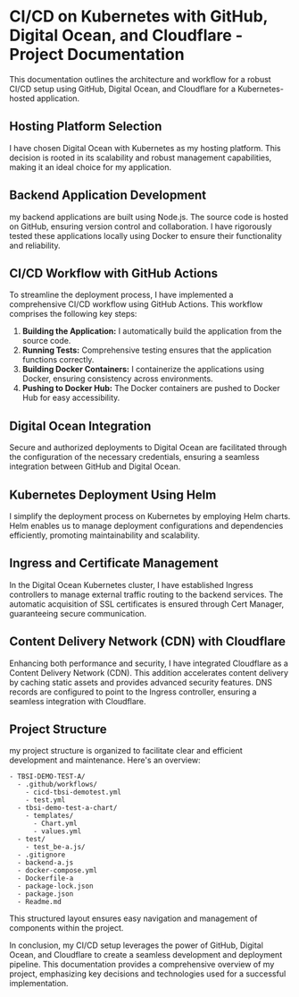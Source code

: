 # CI/CD on Kubernetes with GitHub, Digital Ocean, and Cloudflare - Project Documentation

This documentation outlines the architecture and workflow for a robust CI/CD setup using GitHub, Digital Ocean, and Cloudflare for a Kubernetes-hosted application.

## Hosting Platform Selection

I have chosen Digital Ocean with Kubernetes as my hosting platform. This decision is rooted in its scalability and robust management capabilities, making it an ideal choice for my application.

## Backend Application Development

my backend applications are built using Node.js. The source code is hosted on GitHub, ensuring version control and collaboration. I have rigorously tested these applications locally using Docker to ensure their functionality and reliability.

## CI/CD Workflow with GitHub Actions

To streamline the deployment process, I have implemented a comprehensive CI/CD workflow using GitHub Actions. This workflow comprises the following key steps:

1. **Building the Application:** I automatically build the application from the source code.
2. **Running Tests:** Comprehensive testing ensures that the application functions correctly.
3. **Building Docker Containers:** I containerize the applications using Docker, ensuring consistency across environments.
4. **Pushing to Docker Hub:** The Docker containers are pushed to Docker Hub for easy accessibility.

## Digital Ocean Integration

Secure and authorized deployments to Digital Ocean are facilitated through the configuration of the necessary credentials, ensuring a seamless integration between GitHub and Digital Ocean.

## Kubernetes Deployment Using Helm

I simplify the deployment process on Kubernetes by employing Helm charts. Helm enables us to manage deployment configurations and dependencies efficiently, promoting maintainability and scalability.

## Ingress and Certificate Management

In the Digital Ocean Kubernetes cluster, I have established Ingress controllers to manage external traffic routing to the backend services. The automatic acquisition of SSL certificates is ensured through Cert Manager, guaranteeing secure communication.

## Content Delivery Network (CDN) with Cloudflare

Enhancing both performance and security, I have integrated Cloudflare as a Content Delivery Network (CDN). This addition accelerates content delivery by caching static assets and provides advanced security features. DNS records are configured to point to the Ingress controller, ensuring a seamless integration with Cloudflare.

## Project Structure

my project structure is organized to facilitate clear and efficient development and maintenance. Here's an overview:

```
- TBSI-DEMO-TEST-A/
  - .github/workflows/
    - cicd-tbsi-demotest.yml
    - test.yml
  - tbsi-demo-test-a-chart/
    - templates/
      - Chart.yml
      - values.yml
  - test/
    - test_be-a.js/
  - .gitignore
  - backend-a.js
  - docker-compose.yml
  - Dockerfile-a
  - package-lock.json
  - package.json
  - Readme.md
```

This structured layout ensures easy navigation and management of components within the project.

In conclusion, my CI/CD setup leverages the power of GitHub, Digital Ocean, and Cloudflare to create a seamless development and deployment pipeline. This documentation provides a comprehensive overview of my project, emphasizing key decisions and technologies used for a successful implementation.
